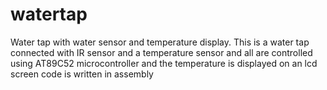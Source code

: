 # watertap
Water tap with water sensor and temperature display.
This is a water tap connected with IR sensor and a temperature sensor and all are controlled using AT89C52 microcontroller and the temperature is displayed on an lcd screen
code is written in assembly
